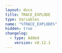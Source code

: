```yaml
---
layout: docs
title: TRACE_EXPLODE
type: Variables
name: "%TRACE_EXPLODE%"
hidden: true
changelog:
  - type: Added
    version: v0.12.1
---
```

